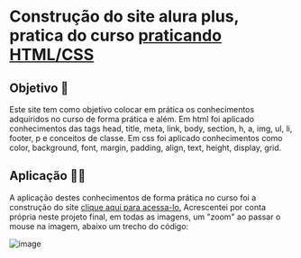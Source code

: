 # Construção do site alura plus, pratica do curso [praticando HTML/CSS](https://www.alura.com.br/curso-online-html-css-praticando-html-css?gclid=Cj0KCQjwpPKiBhDvARIsACn-gzAHOpgOJTL_KcIo8iN_jrlriG2FsSbtV0Cr2RG4M2PpHpscqFghLFwaAlQxEALw_wcB)
## Objetivo 🎯
Este site tem como objetivo colocar em prática os conhecimentos adquiridos no curso de forma prática e além. Em html foi aplicado conhecimentos das tags head, title, meta, link, body, section, h, a, img, ul, li, footer, p e conceitos de classe. Em css foi aplicado conhecimentos como color, background, font, margin, padding, align, text, height, display, grid.
## Aplicação 👨‍💻
A aplicação destes conhecimentos de forma prática no curso foi a construção do site [clique aqui para acessa-lo.](https://maxwellpaparelli.github.io/alura-plus/) Acrescentei por conta própria neste projeto final, em todas as imagens, um "zoom" ao passar o mouse na imagem, abaixo um trecho do código:

![image](https://github.com/MaxwellPaparelli/alura-plus/assets/72114213/933514a6-0e61-418f-bb35-428b5004210c)
